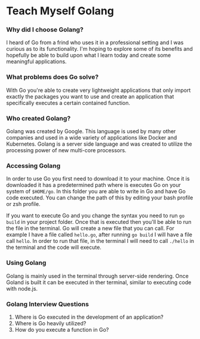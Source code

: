 # Teach Myself Golang

### Why did I choose Golang?
I heard of Go from a frind who uses it in a professional setting and I was curious as to its functionality. I'm hoping to explore some of its benefits and hopefully be able to build upon what I learn today and create some meaningful applications.

### What problems does Go solve?
With Go you're able to create very lightweight applications that only import exactly the packages you want to use and create an application that specifically executes a certain contained function.

### Who created Golang?
Golang was created by Google. This language is used by many other companies and used in a wide variety of applications like Docker and Kubernetes. Golang is a server side language and was created to utilize the processing power of new multi-core processors.

### Accessing Golang
In order to use Go you first need to download it to your machine. Once it is downloaded it has a predetermined path where is executes Go on your system of ```$HOME/go```. In this folder you are able to write in Go and have Go code executed. You can change the path of this by editing your bash profile or zsh profile.

If you want to execute Go and you change the syntax you need to run ```go build``` in your project folder. Once that is executed then you'll be able to run the file in the terminal. Go will create a new file that you can call. For example I have a file called ```hello.go```, after running ```go build``` I will have a file call ```hello```. In order to run that file, in the terminal I will need to call ```./hello``` in the terminal and the code will execute.

### Using Golang
Golang is mainly used in the terminal through server-side rendering. Once Goland is built it can be executed in ther terminal, similar to executing code with node.js.

### Golang Interview Questions

1. Where is Go executed in the development of an application?
2. Where is Go heavily utilized?
3. How do you execute a function in Go?